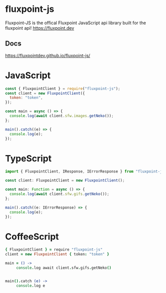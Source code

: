 # fluxpoint-js

Fluxpoint-JS is the offical Fluxpoint JavaScript api library built for the fluxpoint api!
https://fluxpoint.dev

## Docs
https://fluxpointdev.github.io/fluxpoint-js/

# JavaScript
```js
const { FluxpointClient } = require("fluxpoint-js");
const client = new FluxpointClient({
  token: "token",
});

const main = async () => {
  console.log(await client.sfw.images.getNeko());
};

main().catch((e) => {
  console.log(e);
});
```
# TypeScript
```ts
import { FluxpointClient, IResponse, IErrorResponse } from "fluxpoint-js";

const client: FluxpointClient = new FluxpointClient();

const main: Function = async () => {
  console.log(await client.sfw.gifs.getNeko());
};

main().catch((e: IErrorResponse) => {
  console.log(e);
});
```
# CoffeeScript
```coffee
{ FluxpointClient } = require "fluxpoint-js"
client = new FluxpointClient { token: "token" }

main = () ->
     console.log await client.sfw.gifs.getNeko()


main().catch (e) ->
     console.log e
```

